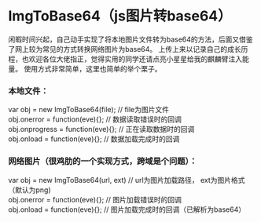 # ImgToBase64（js图片转base64）
闲暇时间兴起，自己动手实现了将本地图片文件转为base64的方法，后面又借鉴了网上较为常见的方式转换网络图片为base64。
上传上来以记录自己的成长历程，也欢迎各位大佬指正，觉得实用的同学还请点亮小星星给我的麒麟臂注入能量。
使用方式非常简单，这里也简单的举个栗子。
### 本地文件： 
var obj = new ImgToBase64(file);	// file为图片文件<br/>
obj.onerror = function(eve){};	// 数据读取错误时的回调<br/>
obj.onprogress = function(eve){};	// 正在读取数据时的回调<br/>
obj.onload = function(eve){};		// 数据加载完成时的回调<br/>

### 网络图片（很鸡肋的一个实现方式，跨域是个问题）：
var obj = new ImgToBase64(url, ext)	// url为图片加载路径， ext为图片格式（默认为png)<br/>
obj.onerror = function(eve){};	// 图片加载错误时的回调<br/>
obj.onload = function(eve){};		// 图片加载完成时的回调（已解析为base64）<br/>